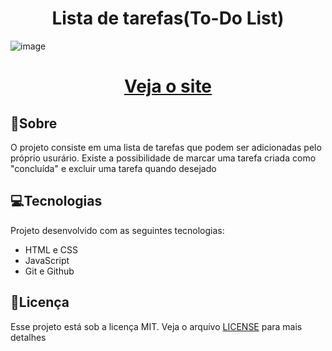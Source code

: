 <h1 align="center">
    Lista de tarefas(To-Do List)
</h1>

![image](https://github.com/LucasVianaSampaio/toDo-List/assets/111457772/9f7533a5-567c-486d-82b8-145c58a2fd2f)


<h1 align="center">
    <a href="https://lucasvianasampaio.github.io/toDo-List/">Veja o site</a>
</h1>

## 📕Sobre
O projeto consiste em uma lista de tarefas que podem ser adicionadas pelo próprio usurário. Existe a possibilidade de marcar uma tarefa criada como "concluída" e excluir uma tarefa quando desejado

## 💻Tecnologias
Projeto desenvolvido com as seguintes tecnologias: 
- HTML e CSS
- JavaScript
- Git e Github

## 📝Licença
Esse projeto está sob a licença MIT. Veja o arquivo <a href="https://github.com/LucasVianaSampaio/toDo-List/blob/main/LICENSE">LICENSE</a> para mais detalhes
